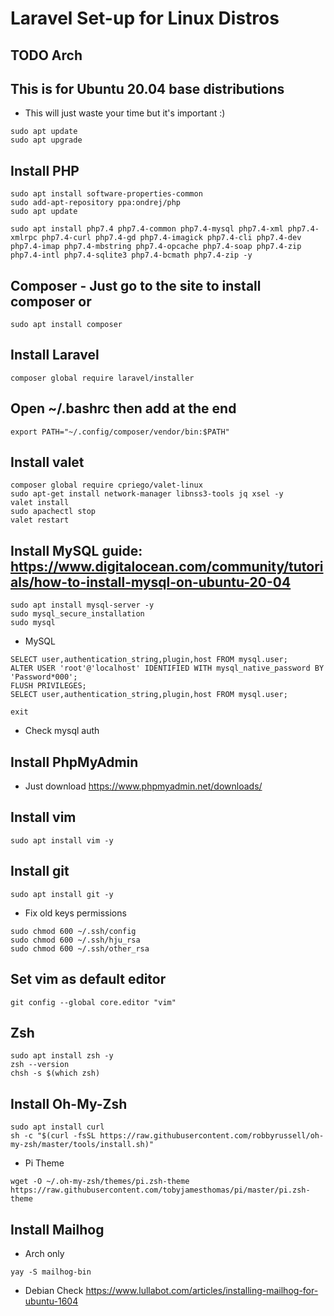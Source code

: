 # Laravel Set-up for Linux Distros

## TODO Arch

## This is for Ubuntu 20.04 base distributions
- This will just waste your time but it's important :)
```
sudo apt update
sudo apt upgrade
```

## Install PHP
```
sudo apt install software-properties-common
sudo add-apt-repository ppa:ondrej/php
sudo apt update
```
```
sudo apt install php7.4 php7.4-common php7.4-mysql php7.4-xml php7.4-xmlrpc php7.4-curl php7.4-gd php7.4-imagick php7.4-cli php7.4-dev php7.4-imap php7.4-mbstring php7.4-opcache php7.4-soap php7.4-zip php7.4-intl php7.4-sqlite3 php7.4-bcmath php7.4-zip -y
```

## Composer - Just go to the site to install composer or 
```
sudo apt install composer
```

## Install Laravel
```
composer global require laravel/installer
```

## Open ~/.bashrc then add at the end
```
export PATH="~/.config/composer/vendor/bin:$PATH"
```

## Install valet
```
composer global require cpriego/valet-linux
sudo apt-get install network-manager libnss3-tools jq xsel -y
valet install
sudo apachectl stop
valet restart
```

## Install MySQL guide: https://www.digitalocean.com/community/tutorials/how-to-install-mysql-on-ubuntu-20-04
```
sudo apt install mysql-server -y
sudo mysql_secure_installation
sudo mysql
```

- MySQL
```
SELECT user,authentication_string,plugin,host FROM mysql.user;
ALTER USER 'root'@'localhost' IDENTIFIED WITH mysql_native_password BY 'Password*000';
FLUSH PRIVILEGES;
SELECT user,authentication_string,plugin,host FROM mysql.user;
```
```
exit
```

- Check mysql auth

## Install PhpMyAdmin
- Just download https://www.phpmyadmin.net/downloads/

## Install vim
```
sudo apt install vim -y
```

## Install git
```
sudo apt install git -y
```
- Fix old keys permissions
```
sudo chmod 600 ~/.ssh/config
sudo chmod 600 ~/.ssh/hju_rsa
sudo chmod 600 ~/.ssh/other_rsa
```

## Set vim as default editor
``git config --global core.editor "vim"``

## Zsh
```
sudo apt install zsh -y
zsh --version
chsh -s $(which zsh)
```

## Install Oh-My-Zsh
```
sudo apt install curl
sh -c "$(curl -fsSL https://raw.githubusercontent.com/robbyrussell/oh-my-zsh/master/tools/install.sh)"
```
- Pi Theme
```
wget -O ~/.oh-my-zsh/themes/pi.zsh-theme https://raw.githubusercontent.com/tobyjamesthomas/pi/master/pi.zsh-theme
```

## Install Mailhog

- Arch only
```
yay -S mailhog-bin
```

- Debian
Check https://www.lullabot.com/articles/installing-mailhog-for-ubuntu-1604
